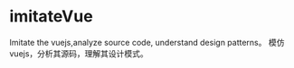 # imitateVue
Imitate the vuejs,analyze source code, understand design patterns。
模仿vuejs，分析其源码，理解其设计模式。
